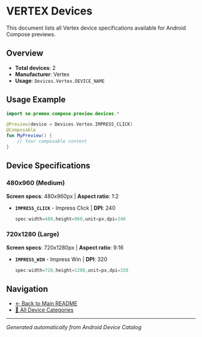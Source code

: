 # VERTEX Devices

This document lists all Vertex device specifications available for Android Compose previews.

## Overview

- **Total devices**: 2
- **Manufacturer**: Vertex
- **Usage**: `Devices.Vertex.DEVICE_NAME`

## Usage Example

```kotlin
import se.premex.compose.preview.devices.*

@Preview(device = Devices.Vertex.IMPRESS_CLICK)
@Composable
fun MyPreview() {
    // Your composable content
}
```

## Device Specifications

### 480x960 (Medium)

**Screen specs**: 480x960px | **Aspect ratio**: 1:2

- **`IMPRESS_CLICK`** - Impress Click | **DPI**: 240
  ```kotlin
  spec:width=480,height=960,unit=px,dpi=240
  ```

### 720x1280 (Large)

**Screen specs**: 720x1280px | **Aspect ratio**: 9:16

- **`IMPRESS_WIN`** - Impress Win | **DPI**: 320
  ```kotlin
  spec:width=720,height=1280,unit=px,dpi=320
  ```

## Navigation

- [← Back to Main README](../../README.md)
- [📱 All Device Categories](../README.md)

---
*Generated automatically from Android Device Catalog*
